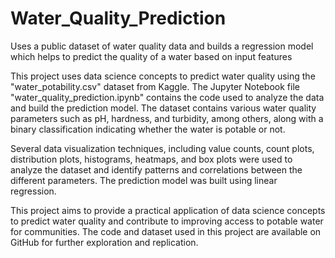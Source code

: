 # Water_Quality_Prediction
Uses a public dataset of water quality data and builds a regression model which helps to predict the quality of a water based on input features

This project uses data science concepts to predict water quality using the "water_potability.csv" dataset from Kaggle. The Jupyter Notebook file "water_quality_prediction.ipynb" contains the code used to analyze the data and build the prediction model. The dataset contains various water quality parameters such as pH, hardness, and turbidity, among others, along with a binary classification indicating whether the water is potable or not.

Several data visualization techniques, including value counts, count plots, distribution plots, histograms, heatmaps, and box plots were used to analyze the dataset and identify patterns and correlations between the different parameters. The prediction model was built using linear regression.

This project aims to provide a practical application of data science concepts to predict water quality and contribute to improving access to potable water for communities. The code and dataset used in this project are available on GitHub for further exploration and replication.
